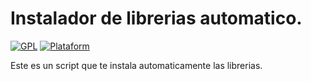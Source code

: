 # Instalador de librerias automatico.
<a href="#"><img title="GPL" src="https://img.shields.io/badge/license-GPL-blue?style=for-the-badge"></a>
<a href="#"><img title="Plataform" src="https://img.shields.io/powershellgallery/p/DNS.1.1.1.1?style=for-the-badge"></a>

Este es un script que te instala automaticamente las librerias.
